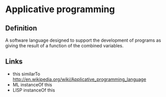 # Applicative programming

## Definition
A software language designed to support the development of programs as giving the result of a function of the combined variables.

## Links
* this similarTo http://en.wikipedia.org/wiki/Applicative_programming_language
* ML instanceOf this
* LISP instanceOf this

